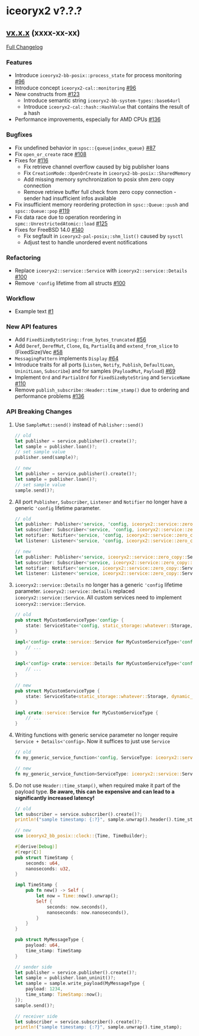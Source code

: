 # iceoryx2 v?.?.?

## [vx.x.x](https://github.com/eclipse-iceoryx/iceoryx2/tree/vx.x.x) (xxxx-xx-xx) <!--NOLINT remove this when tag is set-->

[Full Changelog](https://github.com/eclipse-iceoryx/iceoryx2/compare/vx.x.x...vx.x.x) <!--NOLINT remove this when tag is set-->

### Features

 <!-- NOTE: Add new entries sorted by issue number to minimize the possibility of conflicts when merging. -->

 * Introduce `iceoryx2-bb-posix::process_state` for process monitoring [#96](https://github.com/eclipse-iceoryx/iceoryx2/issues/96)
 * Introduce concept `iceoryx2-cal::monitoring` [#96](https://github.com/eclipse-iceoryx/iceoryx2/issues/96)
 * New constructs from [#123](https://github.com/eclipse-iceoryx/iceoryx2/issues/123)
    * Introduce semantic string `iceoryx2-bb-system-types::base64url`
    * Introduce `iceoryx2-cal::hash::HashValue` that contains the result of a hash
 * Performance improvements, especially for AMD CPUs [#136](https://github.com/eclipse-iceoryx/iceoryx2/issues/136)

### Bugfixes

 <!-- NOTE: Add new entries sorted by issue number to minimize the possibility of conflicts when merging. -->

 * Fix undefined behavior in `spsc::{queue|index_queue}` [#87](https://github.com/eclipse-iceoryx/iceoryx2/issues/87)
 * Fix `open_or_create` race [#108](https://github.com/eclipse-iceoryx/iceoryx2/issues/108)
 * Fixes for [#116](https://github.com/eclipse-iceoryx/iceoryx2/issues/116)
    * Fix retrieve channel overflow caused by big publisher loans
    * Fix `CreationMode::OpenOrCreate` in `iceoryx2-bb-posix::SharedMemory`
    * Add missing memory synchronization to posix shm zero copy connection
    * Remove retrieve buffer full check from zero copy connection - sender had insufficient infos available
 * Fix insufficient memory reordering protection in `spsc::Queue::push` and `spsc::Queue::pop` [#119](https://github.com/eclipse-iceoryx/iceoryx2/issues/119)
 * Fix data race due to operation reordering in `spmc::UnrestrictedAtomic::load` [#125](https://github.com/eclipse-iceoryx/iceoryx2/issues/125)
 * Fixes for FreeBSD 14.0 [#140](https://github.com/eclipse-iceoryx/iceoryx2/issues/140)
    * Fix segfault in `iceoryx2-pal-posix;:shm_list()` caused by `sysctl`
    * Adjust test to handle unordered event notifications

### Refactoring

 <!-- NOTE: Add new entries sorted by issue number to minimize the possibility of conflicts when merging. -->

 * Replace `iceoryx2::service::Service` with `iceoryx2::service::Details` [#100](https://github.com/eclipse-iceoryx/iceoryx2/issues/100)
 * Remove `'config` lifetime from all structs  [#100](https://github.com/eclipse-iceoryx/iceoryx2/issues/100)

### Workflow

 <!-- NOTE: Add new entries sorted by issue number to minimize the possibility of conflicts when merging. -->

 * Example text [#1](https://github.com/eclipse-iceoryx/iceoryx2/issues/1)

### New API features

 <!-- NOTE: Add new entries sorted by issue number to minimize the possibility of conflicts when merging. -->

 * Add `FixedSizeByteString::from_bytes_truncated` [#56](https://github.com/eclipse-iceoryx/iceoryx2/issues/56)
 * Add `Deref`, `DerefMut`, `Clone`, `Eq`, `PartialEq` and `extend_from_slice` to (FixedSize)Vec [#58](https://github.com/eclipse-iceoryx/iceoryx2/issues/58)
 * `MessagingPattern` implements `Display` [#64](https://github.com/eclipse-iceoryx/iceoryx2/issues/64)
 * Introduce traits for all ports (`Listen`, `Notify`, `Publish`, `DefaultLoan`, `UninitLoan`, `Subscribe`)
   and for samples (`PayloadMut`, `Payload`) [#69](https://github.com/eclipse-iceoryx/iceoryx2/issues/69)
 * Implement `Ord` and `PartialOrd` for `FixedSizeByteString` and `ServiceName` [#110](https://github.com/eclipse-iceoryx/iceoryx2/issues/110)
 * Remove `publish_subscribe::Header::time_stamp()` due to ordering and performance problems [#136](https://github.com/eclipse-iceoryx/iceoryx2/issues/136)

### API Breaking Changes

1. Use `SampleMut::send()` instead of `Publisher::send()`

    ```rust
    // old
    let publisher = service.publisher().create()?;
    let sample = publisher.loan()?;
    // set sample value
    publisher.send(sample)?;

    // new
    let publisher = service.publisher().create()?;
    let sample = publisher.loan()?;
    // set sample value
    sample.send()?;
    ```

2. All port `Publisher`, `Subscriber`, `Listener` and `Notifier` no longer have a generic
    `'config` lifetime parameter.

    ```rust
    // old
    let publisher: Publisher<'service, 'config, iceoryx2::service::zero_copy::Service::Type<'config>, MessageType> = ..;
    let subscriber: Subscriber<'service, 'config, iceoryx2::service::zero_copy::Service::Type<'config>, MessageType> = ..;
    let notifier: Notifier<'service, 'config, iceoryx2::service::zero_copy::Service::Type<'config>> = ..;
    let listener: Listener<'service, 'config, iceoryx2::service::zero_copy::Service::Type<'config>> = ..;

    // new
    let publisher: Publisher<'service, iceoryx2::service::zero_copy::Service, MessageType> = ..;
    let subscriber: Subscriber<'service, iceoryx2::service::zero_copy::Service, MessageType> = ..;
    let notifier: Notifier<'service, iceoryx2::service::zero_copy::Service> = ..;
    let listener: Listener<'service, iceoryx2::service::zero_copy::Service> = ..;
    ```

3. `iceoryx2::service::Details` no longer has a generic `'config` lifetime parameter.
   `iceoryx2::service::Details` replaced `iceoryx2::service::Service`. All custom services need
   to implement `iceoryx2::service::Service`.

    ```rust
    // old
    pub struct MyCustomServiceType<'config> {
        state: ServiceState<'config, static_storage::whatever::Storage, dynamic_storage::whatever::Storage<WhateverConfig>>
    }

    impl<'config> crate::service::Service for MyCustomServiceType<'config> {
        // ...
    }

    impl<'config> crate::service::Details for MyCustomServiceType<'config> {
        // ...
    }

    // new
    pub struct MyCustomServiceType {
        state: ServiceState<static_storage::whatever::Storage, dynamic_storage::whatever::Storage<WhateverConfig>>
    }

    impl crate::service::Service for MyCustomServiceType {
        // ...
    }
    ```

4. Writing functions with generic service parameter no longer require `Service + Details<'config>`.
   Now it suffices to just use `Service`

    ```rust
    // old
    fn my_generic_service_function<'config, ServiceType: iceoryx2::service::Service + iceoryx2::service::Details<'config>>();

    // new
    fn my_generic_service_function<ServiceType: iceoryx2::service::Service>();
    ```

5. Do not use `Header::time_stamp()`, when required make it part of the payload
    type. **Be aware, this can be expensive and can lead to a significantly increased latency!**

    ```rust
    // old
    let subscriber = service.subscriber().create()?;
    println!("sample timestamp: {:?}", sample.unwrap().header().time_stamp());

    // new
    use iceoryx2_bb_posix::clock::{Time, TimeBuilder};

    #[derive(Debug)]
    #[repr(C)]
    pub struct TimeStamp {
        seconds: u64,
        nanoseconds: u32,
    }

    impl TimeStamp {
        pub fn new() -> Self {
            let now = Time::now().unwrap();
            Self {
                seconds: now.seconds(),
                nanoseconds: now.nanoseconds(),
            }
        }
    }

    pub struct MyMessageType {
        payload: u64,
        time_stamp: TimeStamp
    }

    // sender side
    let publisher = service.publisher().create()?;
    let sample = publisher.loan_uninit()?;
    let sample = sample.write_payload(MyMessageType {
        payload: 1234,
        time_stamp: TimeStamp::now();
    });
    sample.send()?;

    // receiver side
    let subscriber = service.subscriber().create()?;
    println!("sample timestamp: {:?}", sample.unwrap().time_stamp);
    ```


